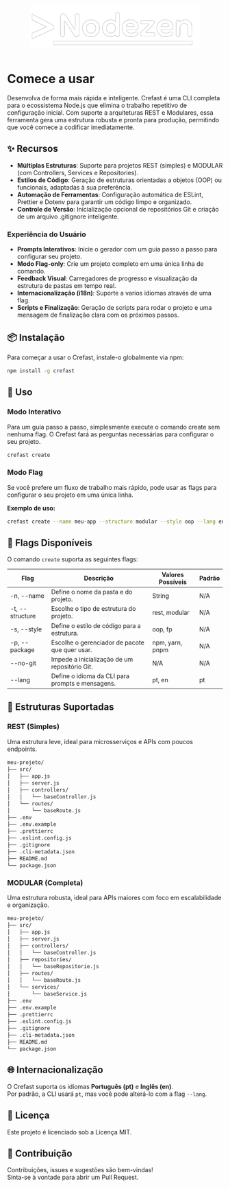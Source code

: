 <p align="center" style="margin: 50px 0;">
  <img src="./assets/logo.png" alt="Logo" width="400"/>
</p>

# Comece a usar

Desenvolva de forma mais rápida e inteligente. Crefast é uma CLI completa para o ecossistema Node.js que elimina o trabalho repetitivo de configuração inicial. Com suporte a arquiteturas REST e Modulares, essa ferramenta gera uma estrutura robusta e pronta para produção, permitindo que você comece a codificar imediatamente.

## ✨ Recursos

- **Múltiplas Estruturas**: Suporte para projetos REST (simples) e MODULAR (com Controllers, Services e Repositories).
- **Estilos de Código**: Geração de estruturas orientadas a objetos (OOP) ou funcionais, adaptadas à sua preferência.
- **Automação de Ferramentas**: Configuração automática de ESLint, Prettier e Dotenv para garantir um código limpo e organizado.
- **Controle de Versão**: Inicialização opcional de repositórios Git e criação de um arquivo .gitignore inteligente.

### Experiência do Usuário

- **Prompts Interativos**: Inicie o gerador com um guia passo a passo para configurar seu projeto.
- **Modo Flag-only**: Crie um projeto completo em uma única linha de comando.
- **Feedback Visual**: Carregadores de progresso e visualização da estrutura de pastas em tempo real.
- **Internacionalização (i18n)**: Suporte a varios idiomas através de uma flag.
- **Scripts e Finalização**: Geração de scripts para rodar o projeto e uma mensagem de finalização clara com os próximos passos.

## 📦 Instalação

Para começar a usar o Crefast, instale-o globalmente via npm:

```bash
npm install -g crefast
```

## 🚀 Uso

### Modo Interativo

Para um guia passo a passo, simplesmente execute o comando create sem nenhuma flag. O Crefast fará as perguntas necessárias para configurar o seu projeto.

```bash
crefast create
```

### Modo Flag

Se você prefere um fluxo de trabalho mais rápido, pode usar as flags para configurar o seu projeto em uma única linha.

**Exemplo de uso:**

```bash
crefast create --name meu-app --structure modular --style oop --lang en --package yarn --not-git
```

## 📝 Flags Disponíveis

O comando `create` suporta as seguintes flags:

| Flag                   | Descrição                                        | Valores Possíveis | Padrão |
| ---------------------- | ------------------------------------------------ | ----------------- | ------ |
| -n, --name <name>      | Define o nome da pasta e do projeto.             | String            | N/A    |
| -t, --structure <type> | Escolhe o tipo de estrutura do projeto.          | rest, modular     | N/A    |
| -s, --style <type>     | Define o estilo de código para a estrutura.      | oop, fp           | N/A    |
| -p, --package <type>   | Escolhe o gerenciador de pacote que quer usar.   | npm, yarn, pnpm   | N/A    |
| --no-git               | Impede a inicialização de um repositório Git.    | N/A               | N/A    |
| --lang <lang>          | Define o idioma da CLI para prompts e mensagens. | pt, en            | pt     |

## 📂 Estruturas Suportadas

### REST (Simples)

Uma estrutura leve, ideal para microsserviços e APIs com poucos endpoints.

```
meu-projeto/
├── src/
│   ├── app.js
│   ├── server.js
│   ├── controllers/
│   │   └── baseController.js
│   └── routes/
│       └── baseRoute.js
├── .env
├── .env.example
├── .prettierrc
├── .eslint.config.js
├── .gitignore
├── .cli-metadata.json
├── README.md
└── package.json

```

### MODULAR (Completa)

Uma estrutura robusta, ideal para APIs maiores com foco em escalabilidade e organização.

```
meu-projeto/
├── src/
│   ├── app.js
│   ├── server.js
│   ├── controllers/
│   │   └── baseController.js
│   ├── repositories/
│   │   └── baseRepositorie.js
│   ├── routes/
│   │   └── baseRoute.js
│   └── services/
│       └── baseService.js
├── .env
├── .env.example
├── .prettierrc
├── .eslint.config.js
├── .gitignore
├── .cli-metadata.json
├── README.md
└── package.json

```

## 🌐 Internacionalização

O Crefast suporta os idiomas **Português (pt)** e **Inglês (en)**.  
Por padrão, a CLI usará `pt`, mas você pode alterá-lo com a flag `--lang`.

## 📜 Licença

Este projeto é licenciado sob a Licença MIT.

## 🤝 Contribuição

Contribuições, issues e sugestões são bem-vindas!  
Sinta-se à vontade para abrir um Pull Request.
